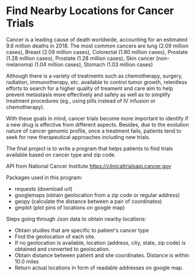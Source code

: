 # Find Nearby Locations for Cancer Trials

Cancer is a leading cause of death worldwide, accounting for an estimated 9.6 million deaths in 2018. The most common cancers are lung (2.09 million cases), Breast (2.09 million cases), Colorectal (1.80 million cases), Prostate (1.28 million cases), Prostate (1.28 million cases), Skin cancer (non-melanoma) (1.04 million cases), Stomach (1.03 million cases)    

Although there is a variety of treatments such as chemotherapy, surgery, radiation, immunotherapy, etc. available to control tumor growth, relentless efforts to search for a higher quality of treament and care aim to help prevent metastasis more effectively and safely as well as to simplify treatment procedures (eg., using pills instead of IV infusion or chemotherapy).

With these goals in mind, cancer trials become more important to identify if a new drug is effective from different aspects. Besides, due to the evolution nature of cancer genomic profile, once a treatment fails, patients tend to seek for new therapeutical approaches including new trials. 

The final project is to write a program that helps patients to find trials available based on cancer type and zip code.

API from National Cancer Institute  https://clinicaltrialsapi.cancer.gov

Packages used in this program:
- requests (download url)
- googlemaps (obtain geolocation from a zip code or regular address)
- geopy (calculate the distance between a pair of coordinates)
- gmplot (plot pins of locations on google map)

Steps going through Json data to obtain nearby locations:
- Obtain studies that are specific to patient's cancer type
- Find the geolocation of each site.
- If no geolocation is available, location (address, city, state, zip code) is obtained and converted to geolocation.
- Obtain distance between patient and site coordinates. Distance is within 10.0 miles
- Return actual locations in form of readable addresses on google map.

